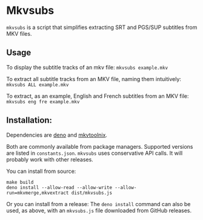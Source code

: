# Mkvsubs

`mkvsubs` is a script that simplifies extracting SRT and PGS/SUP subtitles from MKV files.

## Usage

To display the subtitle tracks of an mkv file: `mkvsubs example.mkv`

To extract all subtitle tracks from an MKV file, naming them intuitively: `mkvsubs ALL example.mkv`

To extract, as an example, English and French subtitles from an MKV file: `mkvsubs eng fre example.mkv`

## Installation:

Dependencies are [deno](https://deno.land) and [mkvtoolnix](https://mkvtoolnix.download).

Both are commonly available from package managers.
Supported versions are listed in `constants.json`.
`mkvsubs` uses conservative API calls.
It will probably work with other releases.

You can install from source:

    make build
    deno install --allow-read --allow-write --allow-run=mkvmerge,mkvextract dist/mkvsubs.js

Or you can install from a release:
The `deno install` command can also be used, as above, with an `mkvsubs.js` file downloaded from GitHub releases.
